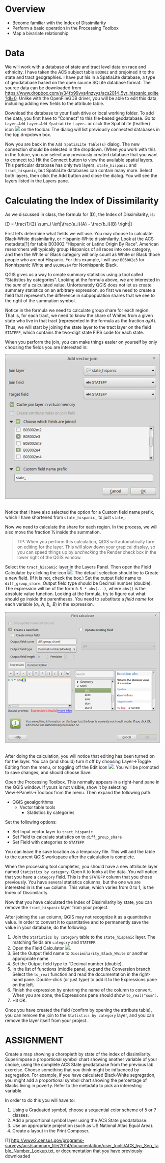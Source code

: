 Overview
========

-   Become familiar with the Index of Dissimilarity
-   Perform a basic operation in the Processing Toolbox
-   Map a bivariate relationship

Data
====

We will work with a database of state and tract level data on race and ethnicity. I have taken the ACS subject table `B03002` and prejoined it to the state and tract geographies. I have put his in a SpatiaLite database, a type of geodatabase based on the open source SQLite database format. The source data can be downloaded from <https://www.dropbox.com/s/34fb99yva4nzyyz/acs2014_5yr_hispanic.sqlite?dl=0>. Unlike with the OpenFileGDB driver, you will be able to edit this data, including adding new fields to the attribute table.

Download the database to your flash drive or local working folder. To add the data, you first have to “Connect” to this file-based geodatabase. Go to `Layer→Add Layer→Add SpatiaLite Layer…` or click the SpatiaLite (feather) icon ![](http://docs.qgis.org/testing/en/_images/mActionAddSpatiaLiteLayer.png) on the toolbar. The dialog will list previously connected databases in the top dropdown box.

Now you are back in the `Add SpatiaLite Table(s)` dialog. The new connection should be selected in the dropdown. (When you work with this in the future, you can select any previously created database that you want to connect to.) Hit the Connect button to view the available spatial layers. This particular database has only two layers, `state_hispanic` and `tract_hispanic`, but SpatiaLite databases can contain many more. Select both layers, then click the Add button and close the dialog. You will see the layers listed in the Layers pane.

Calculating the Index of Dissimilarity
======================================

As we discussed in class, the formula for \(D\), the Index of Dissimilarity, is:

\[D = \frac{1}{2} \sum_i \left|\frac{a_i}{A} - \frac{b_i}{B} \right|\]

<!--
![](images/EqnIndexOfDissimilarity.png)\ 
-->
First let’s determine what fields we will use. You may choose to calculate Black-White dissimilarity, or Hispanic-White dissimilarity. Look at the ACS metadata[1] for table B03002 “Hispanic or Latino Origin By Race”. American researchers will typically group Hispanics of all races into one category, and then the White or Black category will only count as White or Black those people who are not Hispanic. For this example, I will use `B03002e3` for Nonhispanic White and `B03002e4` for Nonhispanic Black.

QGIS gives us a way to create summary statistics using a tool called “Statistics by categories”. Looking at the formula above, we are interested in the *sum* of a calculated value. Unfortunately QGIS does not let us create summary statistics on an arbitrary expression, so first we need to create a field that represents the difference in subpopulation shares that we see to the right of the summation symbol.

Notice in the formula we need to calculate group share for each region. That is, for each tract, we need to know the share of Whites from a given state who live in that tract (represented in the formula as the fraction *a<sub>i</sub>*/*A*). Thus, we will start by joining the state layer to the tract layer on the field `STATEFP`, which contains the two-digit state FIPS code for each state.

When you perform the join, you can make things easier on yourself by only choosing the fields you are interested in:

![](images/QgisVectorJoinChooseFields.png) 

Notice that I have also selected the option for a Custom field name prefix, which I have shortened from `state_hispanic_` to just `state_`.

Now we need to calculate the share for each region. In the process, we will also move the fraction ½ inside the summation.

> TIP: When you perform this calculation, QGIS will automatically turn on editing for the layer. This will slow down your grapical display, so you can speed things up by *unchecking* the Render check box in the lower right of the QGIS window.

Select the `tract_hispanic` layer in the Layers Panel. Then open the Field Calculator by clicking the icon ![](http://docs.qgis.org/testing/en/_images/mActionCalculateField.png). The default selection should be to Create a new field. (If it is not, check the box.) Set the output field name to `diff_group_share`. Output field type should be Decimal number (double). The expression will be of the form `0.5 * abs(...)`, where `abs()` is the absolute value function. Looking at the formula, try to figure out what should go inside the parentheses. You need to substitute a *field name* for each variable (*a<sub>i</sub>*, *A*, *b<sub>i</sub>*, *B*) in the expression.

![](images/QgisFieldCalculator.png) 

After doing the calculation, you will notice that editing has been turned on for the layer. You can (and should) turn it off by choosing Layer→Toggle Editing from the menu, or toggling off the Edit icon ![](http://docs.qgis.org/testing/en/_images/mActionToggleEditing.png). You will be prompted to save changes, and should choose Save.

Open the Processing Toolbox. This normally appears in a right-hand pane in the QGIS window. If yours is not visible, show it by selecting View→Panels→Toolbox from the menu. Then expand the following path:

-   QGIS geoalgorithms
    -   Vector table tools
        -   Statistics by categories

Set the following options:

-   Set Input vector layer to `tract_hispanic`
-   Set Field to calculate statistics on to `diff_group_share`
-   Set Field with categories to `STATEFP`

You can leave the save location as a temporary file. This will add the table to the current QGIS workspace after the calculation is complete.

When the processing tool completes, you should have a new attribute layer named `Statistics by category`. Open it to looks at the data. You will notice that you have a `category` field. This is the `STATEFP` column that you chose previously. You have several statistics columns, but the one we are interested in is the `sum` column. This value, which varies from 0 to 1, is the Index of Dissimilarity.

Now that you have calculated the Index of Dissimilarity by state, you can remove the `tract_hispanic` layer from your project.

After joining the `sum` column, QGIS may not recognize it as a quantitative value. In order to convert it to quantitative and to permanently save the value in your database, do the following:

1.  Join the `Statistics by category` table to the `state_hispanic` layer. The matching fields are `category` and `STATEFP`.
2.  Open the Field Calculator ![](http://docs.qgis.org/testing/en/_images/mActionCalculateField.png).
3.  Set the Output field name to `Dissimilarity_Black_White` or another appropriate name.
4.  Set the Output field type to “Decimal number (double).
5.  In the list of functions (middle pane), expand the Conversion branch. Select the `to_real` function and read the documentation in the right-hand pane. Double-click (or just type) to add it to the Expressions pane on the left.
6.  Finish the expression by entering the name of the column to convert. When you are done, the Expressions pane should show `to_real("sum")`.
7.  Hit OK.

Once you have created the field (confirm by opening the attribute table), you can remove the join to the `Statistics by category` layer, and you can remove the layer itself from your project.

ASSIGNMENT
==========

Create a map showing a choropleth by state of the index of dissimilarity. Superimpose a proportional symbol chart showing another variable of your choice, using the complete ACS State geodatabase from the previous lab exercise. Choose something that you think might be influenced by segregation. For example, if you have calculated Black-White segregation, you might add a proportional symbol chart showing the percentage of Blacks living in poverty. Refer to the metadata to pick an interesting variable.

In order to do this you will have to:

1.  Using a Graduated symbol, choose a sequential color scheme of 5 or 7 classes.
2.  Add a proportional symbol layer using the ACS State geodatabase.
3.  Use an appropriate projection (such as US National Atlas Equal Area).
4.  Create a layout in the Print Composer.

[1] <http://www2.census.gov/programs-surveys/acs/summary_file/2014/documentation/user_tools/ACS_5yr_Seq_Table_Number_Lookup.txt>, or documentation that you have previously downloaded
